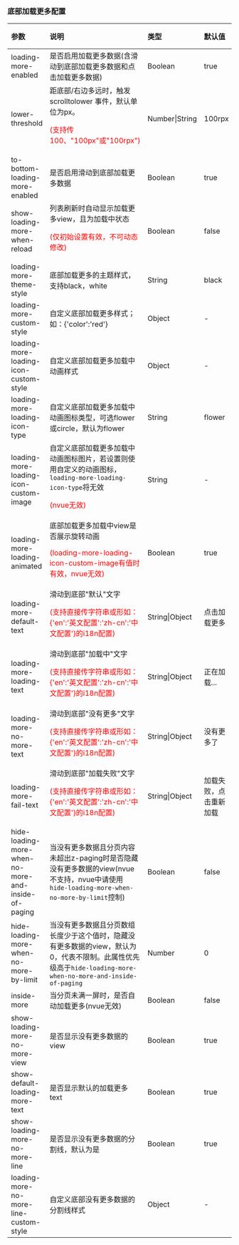 ### 底部加载更多配置

| 参数                                                | 说明                                                         | 类型           | 默认值                 | 可选值 |
| :-------------------------------------------------- | :----------------------------------------------------------- | :------------- | :--------------------- | :----- |
| loading-more-enabled                                | 是否启用加载更多数据(含滑动到底部加载更多数据和点击加载更多数据) | Boolean        | true                   | false  |
| lower-threshold                                     | 距底部/右边多远时，触发 scrolltolower 事件，默认单位为px。<p style="color:red;">(支持传100、"100px"或"100rpx")</p> | Number\|String | 100rpx                 | -      |
| to-bottom-loading-more-enabled                      | 是否启用滑动到底部加载更多数据                               | Boolean        | true                   | false  |
| show-loading-more-when-reload <Badge text="1.7.2"/>                       | 列表刷新时自动显示加载更多view，且为加载中状态<p style="color:red;">(仅初始设置有效，不可动态修改)</p> | Boolean        | false                  | true   |
| loading-more-theme-style                            | 底部加载更多的主题样式，支持black，white                     | String         | black                  | white  |
| loading-more-custom-style                           | 自定义底部加载更多样式；如：{'color':'red'}                  | Object         | -                      | -      |
| loading-more-loading-icon-custom-style              | 自定义底部加载更多加载中动画样式                             | Object         | -                      | -      |
| loading-more-loading-icon-type                      | 自定义底部加载更多加载中动画图标类型，可选flower或circle，默认为flower | String         | flower                 | circle |
| loading-more-loading-icon-custom-image              | 自定义底部加载更多加载中动画图标图片，若设置则使用自定义的动画图标，`loading-more-loading-icon-type`将无效<p style="color:red;">(nvue无效)</p> | String         | -                      | -      |
| loading-more-loading-animated <Badge text="1.9.4"/>                       | 底部加载更多加载中view是否展示旋转动画<p style="color:red;">(loading-more-loading-icon-custom-image有值时有效，nvue无效)</p> | Boolean        | true                   | false  |
| loading-more-default-text                           | 滑动到底部"默认"文字<p style="color:red;">(支持直接传字符串或形如：{'en':'英文配置':'zh-cn':'中文配置'}的i18n配置)</p> | String\|Object | 点击加载更多           | -      |
| loading-more-loading-text                           | 滑动到底部"加载中"文字<p style="color:red;">(支持直接传字符串或形如：{'en':'英文配置':'zh-cn':'中文配置'}的i18n配置)</p> | String\|Object | 正在加载...            | -      |
| loading-more-no-more-text                           | 滑动到底部"没有更多"文字<p style="color:red;">(支持直接传字符串或形如：{'en':'英文配置':'zh-cn':'中文配置'}的i18n配置)</p> | String\|Object | 没有更多了             | -      |
| loading-more-fail-text                              | 滑动到底部"加载失败"文字<p style="color:red;">(支持直接传字符串或形如：{'en':'英文配置':'zh-cn':'中文配置'}的i18n配置)</p> | String\|Object | 加载失败，点击重新加载 | -      |
| hide-loading-more-when-no-more-and-inside-of-paging | 当没有更多数据且分页内容未超出z-paging时是否隐藏没有更多数据的view(nvue不支持，nvue中请使用`hide-loading-more-when-no-more-by-limit`控制) | Boolean        | false                  | true   |
| hide-loading-more-when-no-more-by-limit             | 当没有更多数据且分页数组长度少于这个值时，隐藏没有更多数据的view，默认为0，代表不限制。此属性优先级高于`hide-loading-more-when-no-more-and-inside-of-paging` | Number         | 0                      | -      |
| inside-more <Badge text="2.0.0"/>                                         | 当分页未满一屏时，是否自动加载更多(nvue无效)                 | Boolean        | false                  | true   |
| show-loading-more-no-more-view                      | 是否显示没有更多数据的view                                   | Boolean        | true                   | false  |
| show-default-loading-more-text                      | 是否显示默认的加载更多text                                   | Boolean        | true                   | false  |
| show-loading-more-no-more-line                      | 是否显示没有更多数据的分割线，默认为是                       | Boolean        | true                   | false  |
| loading-more-no-more-line-custom-style              | 自定义底部没有更多数据的分割线样式                           | Object         | -                      | -      |